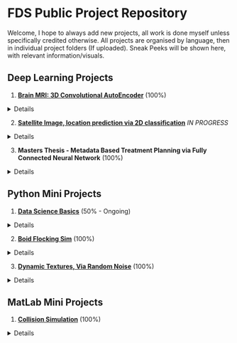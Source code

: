 # FDS Public Project Repository
Welcome, I hope to always add new projects, all work is done myself unless specifically credited otherwise.
All projects are organised by language, then in individual project folders (If uploaded).
Sneak Peeks will be shown here, with relevant information/visuals.

## Deep Learning Projects  
1. [**Brain MRI: 3D Convolutional AutoEncoder**](https://github.com/FDSchaefer/public/tree/master/Deep%20Learning/BRAIN%20MRI) (100%)
<details>
  <summary>Details</summary>
  This project involves the creation of an autoencoder to process 3D brain MRI data via 3 3D convolutions, for a total compression of circa 60%.
  
  It is not uncommon that one of the main limitations of machine learning models is the inability of the host system to handle the large datasets, or the network getting overwhelmed by the number of features. An autoencoder, allows us to use machine learning to compress the image down to a manageable size while maintaining the core feature information which would be needed in future modelling steps.
  
  The network was written in Pytorch, with CUDA compatibility using raw python scripts.
  
  The data acquired from: https://www.insight-journal.org/midas/community/view/21
  
  ![Preview](https://github.com/FDSchaefer/public/blob/master/Deep%20Learning/BRAIN%20MRI/README/gif2.gif)  
  
</details>   
 
2. [**Satellite Image, location prediction via 2D classification**](https://github.com/FDSchaefer/public/tree/master/Deep%20Learning/ClassSat) *IN PROGRESS*
<details>
  <summary>Details</summary>
  With the USA being a large and diverse country in terms of landscapes and environments, it is not unreasonable to assume one could identify states from satellite photography. Inspired by games like Geo-Guesser, where the classification is done by humans, i wanted to experiment to see if this would be possible via a neural network. 
  
  ![Preview](https://github.com/FDSchaefer/public/blob/master/Deep%20Learning/ClassSat/images/RandomSelection.jpg)  
  
  I acquired data from 4 US States, (California-CA, Maine-ME, New Mexico-NM and Florida-FL) via the [USGS Earth Explorer](https://earthexplorer.usgs.gov). By collecting a sample 50 images from each state we ensured a general overview with some variation in landscape and even cityscapes. As the files were encoded in the .jp2 format there was a significant effort to parse the information into more accessible forms, additionally to ensure enough data for training i decided that each HD satellite image (13200x12000x4) would be sampled 20 times (128x128x4) using a random non-repeating sampling algorithm. We additionally set aside 15% of the full size images to keep as final unseen testing data, which were then sampled and stored separately. 
  
  ![Training](https://github.com/FDSchaefer/public/blob/master/Deep%20Learning/ClassSat/images/TrainingData.jpg)
  
  The training and validation sets were split via stratified random sampling at 30% used for validation. We also implemented a mild dropout and some basic data augmentation within the network to avoid overfitting. After 200 epochs of training we found a very acceptable training and validation accuracy of: 98.7% and 98.3%, with the unseen testing set being predicted with 96% accuracy. Showing that our network was generally applicable for these states.
  
  ![Testing](https://github.com/FDSchaefer/public/blob/master/Deep%20Learning/ClassSat/images/Testing.jpg)
  
  Some next steps would be to use the pretrained model to introduce a 5th class, and observe if it would be able to distinguish and maintain its previous training. 
  
</details>  

3. **Masters Thesis - Metadata Based Treatment Planning via Fully Connected Neural Network** (100%)
<details>
  <summary>Details</summary>
  This Projects purpose was to create a fully connected neural network to predict treatment success based on patient metadata and the respective treatment plan that was implemented. Additionally this model was used to optimise treatments by implementing the network into the existing planning software *MatRad*. The project involved full data acquisition, extraction, standardisation, autoencoding and final model creation and subsequent integration.  
  
  **NOTE: Currently being refined for publication, therefore code will not be uploaded until then**
  
  [Link 2 Abstract](https://github.com/FDSchaefer/public/blob/master/Deep%20Learning/Treatment%20Planning/Abstract.pdf)
</details>

## Python Mini Projects
1. [**Data Science Basics**](https://github.com/FDSchaefer/public/tree/master/Python%20Projects/RegressionMethods)  (50% - Ongoing)
<details>
  <summary>Details</summary>
  In this project I wanted to create a way to quickly and easily show the basics of data science, using an open source regression data set. The data used for this project can be found here: TEMP LINK
  
  There are 3 notebooks, calling on a unified class for the various functions executed. The notebooks are specialised: 1 - Visualisation, 2 - Clustering, 3 - Engineering and 4 - Modeling, while it is not nessary to execute them in that order, the concepts that the latter may draw apon are explained better in the previous Notebooks.  

</details>

2. [**Boid Flocking Sim**](https://github.com/FDSchaefer/public/tree/master/Python%20Projects/FlockingSim)  (100%)
<details>
  <summary>Details</summary>
  This project involved the implementation of a simple Boid Flocking simulation, using the 3 laws. Additional GUI additions were added to allow the user to play around with the simulation, including sliders, buttons and menus for all relevant options. 
  
  ![Preview](https://github.com/FDSchaefer/public/blob/master/README/BoidGif.gif)  
  
</details>

3. [**Dynamic Textures, Via Random Noise**](https://github.com/FDSchaefer/public/tree/master/Python%20Projects/DynamicNoise)  (100%)
<details>
  <summary>Details</summary>
  This project worked on creating dynamic textures via random noise, by layering different noise densities in different ways, to allow for a fast yet always unique experience. Works well as a screensaver/background or animated poster. 
  
  ![Preview](https://github.com/FDSchaefer/public/blob/master/README/Noise.gif)  
  
</details>
  
## MatLab Mini Projects
1. [**Collision Simulation**](https://github.com/FDSchaefer/public/tree/master/MatLab%20Projects/TriangleCollision)  (100%)
<details>
  <summary>Details</summary>
  This project involved the implementation of 2D collision mechanics for randomly placed moving ships. Using the main script one would be able to add or remove the number of ships, and take manual control over the frame updates. 
  
  ![Preview](https://github.com/FDSchaefer/public/blob/master/README/ColliderGif.gif?raw=true)
  
</details>




